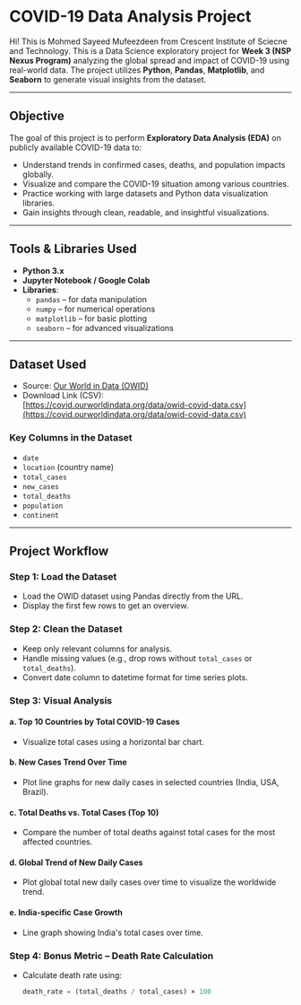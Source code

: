 # COVID-19 Data Analysis Project

Hi! This is Mohmed Sayeed Mufeezdeen from Crescent Institute of Sciecne and Technology. This is a Data Science exploratory project for **Week 3 (NSP Nexus Program)** analyzing the global spread and impact of COVID-19 using real-world data. The project utilizes **Python**, **Pandas**, **Matplotlib**, and **Seaborn** to generate visual insights from the dataset.

---

## Objective

The goal of this project is to perform **Exploratory Data Analysis (EDA)** on publicly available COVID-19 data to:

- Understand trends in confirmed cases, deaths, and population impacts globally.
- Visualize and compare the COVID-19 situation among various countries.
- Practice working with large datasets and Python data visualization libraries.
- Gain insights through clean, readable, and insightful visualizations.

---

## Tools & Libraries Used

- **Python 3.x**
- **Jupyter Notebook / Google Colab**
- **Libraries**:
  - `pandas` – for data manipulation
  - `numpy` – for numerical operations
  - `matplotlib` – for basic plotting
  - `seaborn` – for advanced visualizations

---

## Dataset Used

- Source: [Our World in Data (OWID)](https://ourworldindata.org/coronavirus)
- Download Link (CSV):  
  [https://covid.ourworldindata.org/data/owid-covid-data.csv](https://covid.ourworldindata.org/data/owid-covid-data.csv)

### Key Columns in the Dataset

- `date`
- `location` (country name)
- `total_cases`
- `new_cases`
- `total_deaths`
- `population`
- `continent`

---

## Project Workflow

### Step 1: Load the Dataset

- Load the OWID dataset using Pandas directly from the URL.
- Display the first few rows to get an overview.

### Step 2: Clean the Dataset

- Keep only relevant columns for analysis.
- Handle missing values (e.g., drop rows without `total_cases` or `total_deaths`).
- Convert date column to datetime format for time series plots.

### Step 3: Visual Analysis

#### a. Top 10 Countries by Total COVID-19 Cases

- Visualize total cases using a horizontal bar chart.

####  b. New Cases Trend Over Time

- Plot line graphs for new daily cases in selected countries (India, USA, Brazil).

####  c. Total Deaths vs. Total Cases (Top 10)

- Compare the number of total deaths against total cases for the most affected countries.

####  d. Global Trend of New Daily Cases

- Plot global total new daily cases over time to visualize the worldwide trend.

#### e. India-specific Case Growth

- Line graph showing India's total cases over time.

###  Step 4: Bonus Metric – Death Rate Calculation

- Calculate death rate using:
  ```python
  death_rate = (total_deaths / total_cases) × 100
